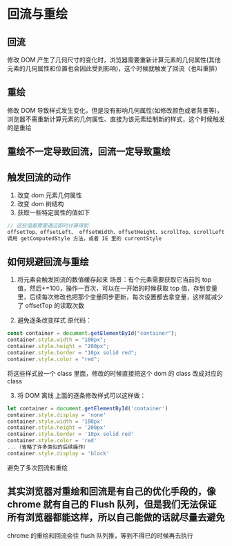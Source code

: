 # 回流与重绘

## 回流

修改 DOM 产生了几何尺寸的变化时，浏览器需要重新计算元素的几何属性(其他元素的几何属性和位置也会因此受到影响)，这个时候就触发了回流（也叫重排）

## 重绘

修改 DOM 导致样式发生变化，但是没有影响几何属性(如修改颜色或者背景等)，浏览器不需重新计算元素的几何属性、直接为该元素绘制新的样式，这个时候触发的是重绘

## 重绘不一定导致回流，回流一定导致重绘

## 触发回流的动作

1. 改变 dom 元素几何属性
2. 改变 dom 树结构
3. 获取一些特定属性的值如下

```js
// 这些值都需要通过即时计算得到
offsetTop、offsetLeft、 offsetWidth、offsetHeight、scrollTop、scrollLeft、scrollWidth、scrollHeight、clientTop、clientLeft、clientWidth、clientHeight
调用 getComputedStyle 方法，或者 IE 里的 currentStyle
```

## 如何规避回流与重绘

1. 将元素会触发回流的数值缓存起来
   场景：有个元素需要获取它当前的 top 值，然后+=100，操作一百次，可以在一开始的时候获取 top 值，存到变量里，后续每次修改也把那个变量同步更新，每次设置都去拿变量，这样就减少了 offsetTop 的读取次数

2. 避免逐条改变样式
   原代码：

```js
const container = document.getElementById("container");
container.style.width = "100px";
container.style.height = "200px";
container.style.border = "10px solid red";
container.style.color = "red";
```

将这些样式放一个 class 里面，修改的时候直接把这个 dom 的 class 改成对应的 class

3. 将 DOM 离线
   上面的逐条修改样式可以这样做：

```js
let container = document.getElementById('container')
container.style.display = 'none'
container.style.width = '100px'
container.style.height = '200px'
container.style.border = '10px solid red'
container.style.color = 'red'
...（省略了许多类似的后续操作）
container.style.display = 'block'
```

避免了多次回流和重绘

## 其实浏览器对重绘和回流是有自己的优化手段的，像 chrome 就有自己的 Flush 队列，但是我们无法保证所有浏览器都能这样，所以自己能做的话就尽量去避免

chrome 的重绘和回流会往 flush 队列推，等到不得已的时候再去执行

